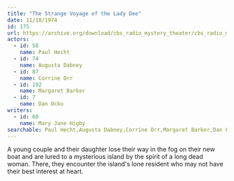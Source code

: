 ```yaml
---
title: "The Strange Voyage of the Lady Dee"
date: 11/18/1974
id: 175
url: https://archive.org/download/cbs_radio_mystery_theater/cbs_radio_mystery_theater-0151-0200.zip/cbs_radio_mystery_theater-0151-0200%2Fcbsrmt_0175_the_strange_voyage_of_lady_dee.mp3
actors:  
  - id: 58
    name: Paul Hecht  
  - id: 74
    name: Augusta Dabney  
  - id: 87
    name: Corrine Orr  
  - id: 192
    name: Margaret Barker  
  - id: 7
    name: Dan Ocko
writers:  
  - id: 60
    name: Mary Jane Higby
searchable: Paul Hecht,Augusta Dabney,Corrine Orr,Margaret Barker,Dan Ocko Mary Jane Higby
---
```

A young couple and their daughter lose their way in the fog on their new boat and are lured to a mysterious island by the spirit of a long dead woman. There, they encounter the island's lone resident who may not have their best interest at heart.